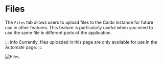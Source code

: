 # Files

The `Files` tab allows users to upload files to the Caido Instance for future use in other features. This feature is particularly useful when you need to use the same file in different parts of the application.

::: info
Currently, files uploaded in this page are only available for use in the Automate page.
:::

<img alt="Files" src="/_images/files.png" no-shadow/>
